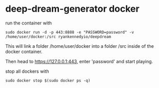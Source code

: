 # deep-dream-generator docker



run the container with

	sudo docker run -d -p 443:8888 -e "PASSWORD=password" -v /home/user/docker:/src ryankennedyio/deepdream

This will link a folder /home/user/docker into a folder /src inside of the docker container.

Then head to https://127.0.0.1:443, enter 'password' and start playing. 

stop all dockers with

	sudo docker stop $(sudo docker ps -q)
